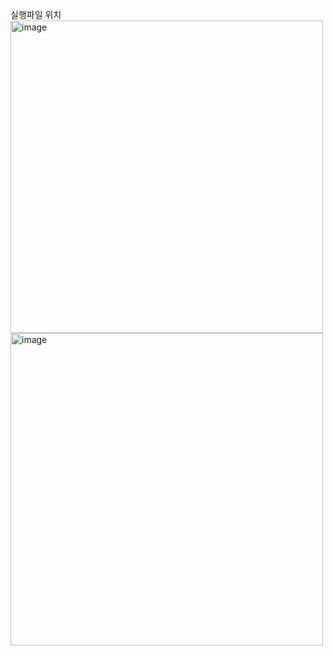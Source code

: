 실행파일 위치
<img width="500" alt="image" src="https://github.com/minicastle11/real-project/assets/130207045/083f7ccc-264d-440c-87c8-9477ea352c7f">
<img width="500" alt="image" src="https://github.com/minicastle11/real-project/assets/130207045/1f2e378f-f12a-41f8-85cc-545be97f039b">

